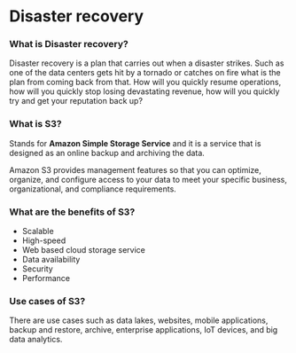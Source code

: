 # Disaster recovery

### What is Disaster recovery?

Disaster recovery is a plan that carries out when a disaster strikes. Such as one of the data centers gets hit by a tornado or catches on fire what is the plan from coming back from that. How will you quickly resume operations, how will you quickly stop losing devastating revenue, how will you quickly try and get your reputation back up?

### What is S3?

Stands for **Amazon Simple Storage Service** and it is a service that is designed as an online backup and archiving the data. 

Amazon S3 provides management features so that you can optimize, organize, and configure access to your data to meet your specific business, organizational, and compliance requirements.

### What are the benefits of S3?

- Scalable 
- High-speed
- Web based cloud storage service
- Data availability
- Security
- Performance

### Use cases of S3?

There are use cases such as data lakes, websites, mobile applications, backup and restore, archive, enterprise applications, IoT devices, and big data analytics.